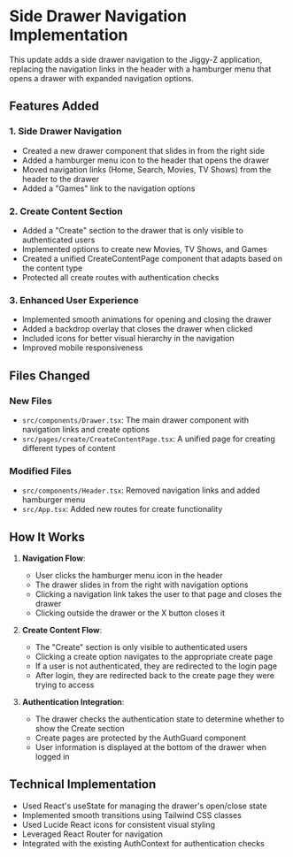 # Side Drawer Navigation Implementation

This update adds a side drawer navigation to the Jiggy-Z application, replacing the navigation links in the header with a hamburger menu that opens a drawer with expanded navigation options.

## Features Added

### 1. Side Drawer Navigation
- Created a new drawer component that slides in from the right side
- Added a hamburger menu icon to the header that opens the drawer
- Moved navigation links (Home, Search, Movies, TV Shows) from the header to the drawer
- Added a "Games" link to the navigation options

### 2. Create Content Section
- Added a "Create" section to the drawer that is only visible to authenticated users
- Implemented options to create new Movies, TV Shows, and Games
- Created a unified CreateContentPage component that adapts based on the content type
- Protected all create routes with authentication checks

### 3. Enhanced User Experience
- Implemented smooth animations for opening and closing the drawer
- Added a backdrop overlay that closes the drawer when clicked
- Included icons for better visual hierarchy in the navigation
- Improved mobile responsiveness

## Files Changed

### New Files
- `src/components/Drawer.tsx`: The main drawer component with navigation links and create options
- `src/pages/create/CreateContentPage.tsx`: A unified page for creating different types of content

### Modified Files
- `src/components/Header.tsx`: Removed navigation links and added hamburger menu
- `src/App.tsx`: Added new routes for create functionality

## How It Works

1. **Navigation Flow**:
   - User clicks the hamburger menu icon in the header
   - The drawer slides in from the right with navigation options
   - Clicking a navigation link takes the user to that page and closes the drawer
   - Clicking outside the drawer or the X button closes it

2. **Create Content Flow**:
   - The "Create" section is only visible to authenticated users
   - Clicking a create option navigates to the appropriate create page
   - If a user is not authenticated, they are redirected to the login page
   - After login, they are redirected back to the create page they were trying to access

3. **Authentication Integration**:
   - The drawer checks the authentication state to determine whether to show the Create section
   - Create pages are protected by the AuthGuard component
   - User information is displayed at the bottom of the drawer when logged in

## Technical Implementation

- Used React's useState for managing the drawer's open/close state
- Implemented smooth transitions using Tailwind CSS classes
- Used Lucide React icons for consistent visual styling
- Leveraged React Router for navigation
- Integrated with the existing AuthContext for authentication checks